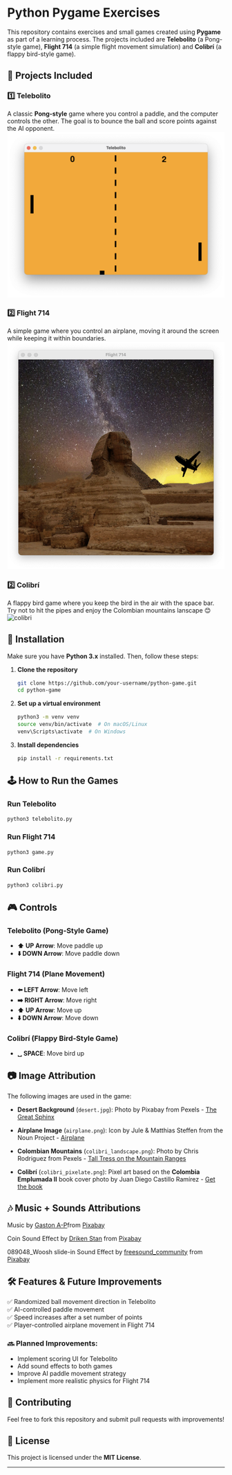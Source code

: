 # Python Pygame Exercises

This repository contains exercises and small games created using **Pygame** as part of a learning process. The projects included are **Telebolito** (a Pong-style game), **Flight 714** (a simple flight movement simulation) and **Colibrí** (a flappy bird-style game).

## 🚀 Projects Included


### **1️⃣ Telebolito** 
A classic **Pong-style** game where you control a paddle, and the computer controls the other. The goal is to bounce the ball and score points against the AI opponent.
![telebolito](./telebolito.png)

### **2️⃣ Flight 714**
A simple game where you control an airplane, moving it around the screen while keeping it within boundaries.
![flight 714](./flight714.png)

### **2️⃣ Colibrí**
A flappy bird game where you keep the bird in the air with the space bar. Try not to hit the pipes and enjoy the Colombian mountains lanscape 😊
![colibri](./colibri_landscape.png)

## 📌 Installation
Make sure you have **Python 3.x** installed. Then, follow these steps:

1. **Clone the repository**
   ```bash
   git clone https://github.com/your-username/python-game.git
   cd python-game
   ```
2. **Set up a virtual environment**
   ```bash
   python3 -m venv venv
   source venv/bin/activate  # On macOS/Linux
   venv\Scripts\activate  # On Windows
   ```
3. **Install dependencies**
   ```bash
   pip install -r requirements.txt
   ```

## 🕹️ How to Run the Games

### **Run Telebolito**
```bash
python3 telebolito.py
```
### **Run Flight 714**
```bash
python3 game.py
```
### **Run Colibrí**
```bash
python3 colibri.py
```

## 🎮 Controls
### **Telebolito (Pong-Style Game)**
- **⬆️ UP Arrow**: Move paddle up
- **⬇️ DOWN Arrow**: Move paddle down

### **Flight 714 (Plane Movement)**
- **⬅️ LEFT Arrow**: Move left
- **➡️ RIGHT Arrow**: Move right
- **⬆️ UP Arrow**: Move up
- **⬇️ DOWN Arrow**: Move down

### **Colibrí (Flappy Bird-Style Game)**
- **␣ SPACE**: Move bird up

## 📷 Image Attribution
The following images are used in the game:
- **Desert Background** (`desert.jpg`): Photo by Pixabay from Pexels - [The Great Sphinx](https://www.pexels.com/photo/the-great-sphinx-262786/)

- **Airplane Image** (`airplane.png`): Icon by Jule & Matthias Steffen from the Noun Project - [Airplane](https://thenounproject.com/icon/airplane-5096/)

- **Colombian Mountains** (`colibri_landscape.png`): Photo by Chris Rodriguez from Pexels - [Tall Tress on the Mountain Ranges](https://www.pexels.com/photo/tall-trees-on-the-mountain-ranges-2884864/)

- **Colibrí** (`colibri_pixelate.png`): Pixel art based on the **Colombia Emplumada II** book cover photo by Juan Diego Castillo Ramírez - [Get the book](https://www.librerialerner.com.co/colombia-emplumada-ii-9789584874597-4090/p?srsltid=AfmBOorkkfUfNjfyKWA7GM6L7ai1O3FhO8YZ61lfYC5xIJBB5uDNkiI_)

## 🎶 Music + Sounds Attributions
Music by [Gaston A-P](https://pixabay.com/users/xtremefreddy-32332307/?utm_source=link-attribution&utm_medium=referral&utm_campaign=music&utm_content=150676)from [Pixabay](https://pixabay.com//?utm_source=link-attribution&utm_medium=referral&utm_campaign=music&utm_content=150676)

Coin Sound Effect by [Driken Stan](https://pixabay.com/users/driken5482-45721595/?utm_source=link-attribution&utm_medium=referral&utm_campaign=music&utm_content=236671) from [Pixabay](https://pixabay.com//?utm_source=link-attribution&utm_medium=referral&utm_campaign=music&utm_content=236671)

089048_Woosh slide-in Sound Effect by [freesound_community](https://pixabay.com/users/freesound_community-46691455/?utm_source=link-attribution&utm_medium=referral&utm_campaign=music&utm_content=88642) from [Pixabay](https://pixabay.com//?utm_source=link-attribution&utm_medium=referral&utm_campaign=music&utm_content=88642)
## 🛠️ Features & Future Improvements
✅ Randomized ball movement direction in Telebolito  
✅ AI-controlled paddle movement  
✅ Speed increases after a set number of points  
✅ Player-controlled airplane movement in Flight 714  

### 🔜 Planned Improvements:
- Implement scoring UI for Telebolito
- Add sound effects to both games
- Improve AI paddle movement strategy
- Implement more realistic physics for Flight 714

## 🤝 Contributing
Feel free to fork this repository and submit pull requests with improvements!

## 📜 License
This project is licensed under the **MIT License**.

---
